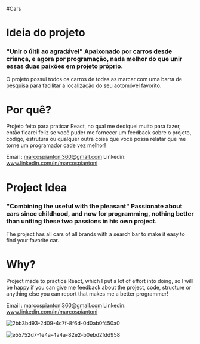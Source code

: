 #Cars

<h1> Ideia do projeto </h1>

### "Unir o últil ao agradável" Apaixonado por carros desde criança, e agora por programação, nada melhor do que unir essas duas paixões em projeto próprio.
O projeto possui todos os carros de todas as marcar com uma barra de pesquisa para facilitar a localização do seu aotomóvel favorito.
   
<h1> Por quê? </h1> 
 Projeto feito para praticar React, no qual me dediquei muito para fazer,  então ficarei feliz se você puder me fornecer um feedback sobre o projeto, código, estrutura ou qualquer outra coisa que você possa relatar que me torne um programador cade vez melhor! 

Email : marcospiantoni360@gmail.com
Linkedin: www.linkedin.com/in/marcospiantoni


<h1>Project Idea </h1>

### "Combining the useful with the pleasant" Passionate about cars since childhood, and now for programming, nothing better than uniting these two passions in his own project.
The project has all cars of all brands with a search bar to make it easy to find your favorite car.
   
<h1> Why? </h1>
  Project made to practice React, which I put a lot of effort into doing, so I will be happy if you can give me feedback about the project, code, structure or anything else you can report that makes me a better programmer!

Email : marcospiantoni360@gmail.com
Linkedin: www.linkedin.com/in/marcospiantoni


![2bb3bd93-2d09-4c7f-8f6d-0d0ab0f450a0](https://user-images.githubusercontent.com/100890415/194348708-b681fe27-89ba-4dea-9cec-b39eac8b6665.png)

![e55752d7-1e4a-4a4a-82e2-b0ebd2fdd958](https://user-images.githubusercontent.com/100890415/194349203-f7331901-29e9-4bff-8f68-f425af7ab72b.png)

